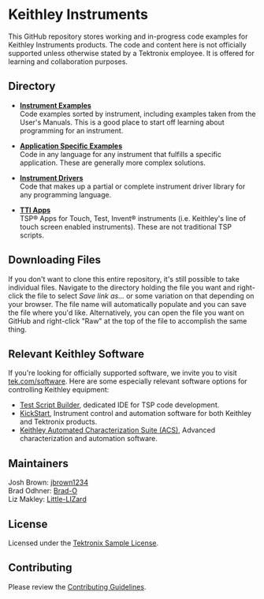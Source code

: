 # Keithley Instruments 

This GitHub repository stores working and in-progress code examples for Keithley Instruments products. The code and content here is not officially supported unless otherwise stated by a Tektronix employee. It is offered for learning and collaboration purposes.

## Directory

* **[Instrument Examples](./Instrument_Examples)**  
Code examples sorted by instrument, including examples taken from the User's Manuals. This is a good place to start off learning about programming for an instrument.

* **[Application Specific Examples](./Application_Specific)**  
Code in any language for any instrument that fulfills a specific application. These are generally more complex solutions.

* **[Instrument Drivers](./Drivers)**  
Code that makes up a partial or complete instrument driver library for any programming language.

* **[TTI Apps](./TTI_Apps)**  
TSP&reg; Apps for Touch, Test, Invent&reg; instruments (i.e. Keithley's line of touch screen enabled instruments). These are not traditional TSP scripts.

## Downloading Files

If you don't want to clone this entire repository, it's still possible to take individual files. Navigate to the directory holding the file you want and right-click the file to select _Save link as..._ or some variation on that depending on your browser. The file name will automatically populate and you can save the file where you'd like. Alternatively, you can open the file you want on GitHub and right-click "Raw" at the top of the file to accomplish the same thing.

## Relevant Keithley Software

If you're looking for officially supported software, we invite you to visit [tek.com/software](https://www.tek.com/software). Here are some especially relevant software options for controlling Keithley equipment:
- [Test Script Builder](https://www.tek.com/en/keithley-test-script-builder), dedicated IDE for TSP code development. 
- [KickStart](https://www.tek.com/en/products/keithley/keithley-control-software-bench-instruments/kickstart), Instrument control and automation software for both Keithley and Tektronix products.
- [Keithley Automated Characterization Suite (ACS)](https://www.tek.com/en/products/keithley/semiconductor-test-systems/automated-characterization-suite), Advanced characterization and automation software.

## Maintainers

Josh Brown: [jbrown1234](https://github.com/jbrown1234)  
Brad Odhner: [Brad-O](https://github.com/Brad-O)  
Liz Makley: [Little-LIZard](https://github.com/Little-LIZard)

## License

Licensed under the [Tektronix Sample License](https://www.tek.com/sample-license).

## Contributing

Please review the [Contributing Guidelines](/CONTRIBUTING.md).

